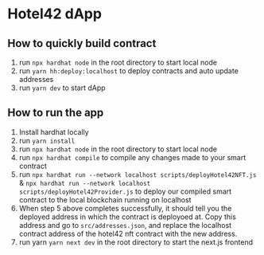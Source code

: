 # Hotel42 dApp

## How to quickly build contract
1. run `npx hardhat node` in the root directory to start local node
2. run `yarn hh:deploy:localhost` to deploy contracts and auto update addresses
3. run `yarn dev` to start dApp

## How to run the app
1. Install hardhat locally
2. run `yarn install`
3. run `npx hardhat node` in the root directory to start local node
4. run `npx hardhat compile` to compile any changes made to your smart contract
5. run `npx hardhat run --network localhost scripts/deployHotel42NFT.js` & `npx hardhat run --network localhost scripts/deployHotel42Provider.js` to deploy our compiled smart contract to the local blockchain running on localhost
6. When step 5 above completes successfully, it should tell you the deployed address in which the contract is deployoed at. Copy this address and go to `src/addresses.json`, and replace the localhost contract address of the hotel42 nft contract with the new address.
8. run yarn `yarn next dev` in the root directory to start the next.js frontend
